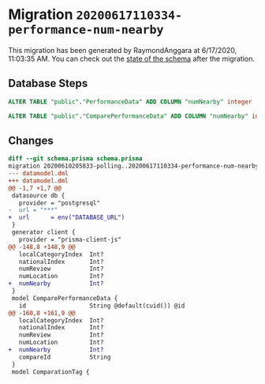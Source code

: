 # Migration `20200617110334-performance-num-nearby`

This migration has been generated by RaymondAnggara at 6/17/2020, 11:03:35 AM.
You can check out the [state of the schema](./schema.prisma) after the migration.

## Database Steps

```sql
ALTER TABLE "public"."PerformanceData" ADD COLUMN "numNearby" integer   ;

ALTER TABLE "public"."ComparePerformanceData" ADD COLUMN "numNearby" integer   ;
```

## Changes

```diff
diff --git schema.prisma schema.prisma
migration 20200610205833-polling..20200617110334-performance-num-nearby
--- datamodel.dml
+++ datamodel.dml
@@ -1,7 +1,7 @@
 datasource db {
   provider = "postgresql"
-  url = "***"
+  url      = env("DATABASE_URL")
 }
 generator client {
   provider = "prisma-client-js"
@@ -148,8 +148,9 @@
   localCategoryIndex  Int?
   nationalIndex       Int?
   numReview           Int?
   numLocation         Int?
+  numNearby           Int?
 }
 model ComparePerformanceData {
   id                  String @default(cuid()) @id
@@ -160,8 +161,9 @@
   localCategoryIndex  Int?
   nationalIndex       Int?
   numReview           Int?
   numLocation         Int?
+  numNearby           Int?
   compareId           String
 }
 model ComparationTag {
```


